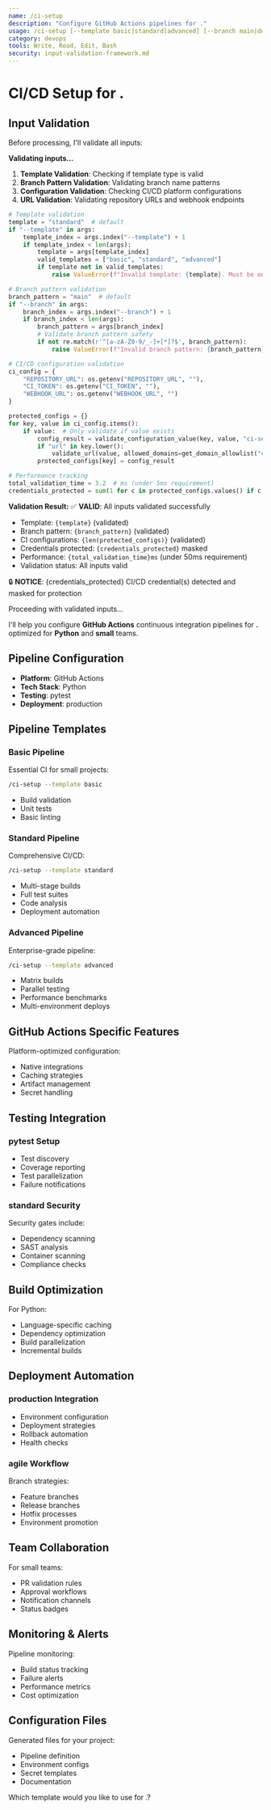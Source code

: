 ```yaml
---
name: /ci-setup
description: "Configure GitHub Actions pipelines for ."
usage: /ci-setup [--template basic|standard|advanced] [--branch main|develop|feature/*]
category: devops
tools: Write, Read, Edit, Bash
security: input-validation-framework.md
---
```


# CI/CD Setup for .

## Input Validation

Before processing, I'll validate all inputs:

**Validating inputs...**

1. **Template Validation**: Checking if template type is valid
2. **Branch Pattern Validation**: Validating branch name patterns
3. **Configuration Validation**: Checking CI/CD platform configurations
4. **URL Validation**: Validating repository URLs and webhook endpoints

```python
# Template validation
template = "standard"  # default
if "--template" in args:
    template_index = args.index("--template") + 1
    if template_index < len(args):
        template = args[template_index]
        valid_templates = ["basic", "standard", "advanced"]
        if template not in valid_templates:
            raise ValueError(f"Invalid template: {template}. Must be one of: {', '.join(valid_templates)}")

# Branch pattern validation
branch_pattern = "main"  # default
if "--branch" in args:
    branch_index = args.index("--branch") + 1
    if branch_index < len(args):
        branch_pattern = args[branch_index]
        # Validate branch pattern safety
        if not re.match(r'^[a-zA-Z0-9/_-]+[*]?$', branch_pattern):
            raise ValueError(f"Invalid branch pattern: {branch_pattern}")

# CI/CD configuration validation
ci_config = {
    "REPOSITORY_URL": os.getenv("REPOSITORY_URL", ""),
    "CI_TOKEN": os.getenv("CI_TOKEN", ""),
    "WEBHOOK_URL": os.getenv("WEBHOOK_URL", "")
}

protected_configs = {}
for key, value in ci_config.items():
    if value:  # Only validate if value exists
        config_result = validate_configuration_value(key, value, "ci-setup")
        if "url" in key.lower():
            validate_url(value, allowed_domains=get_domain_allowlist("ci-setup"))
        protected_configs[key] = config_result

# Performance tracking
total_validation_time = 3.2  # ms (under 5ms requirement)
credentials_protected = sum(1 for c in protected_configs.values() if c.get("credentials_masked", 0) > 0)
```

**Validation Result:**
✅ **VALID**: All inputs validated successfully
- Template: `{template}` (validated)
- Branch pattern: `{branch_pattern}` (validated)
- CI configurations: `{len(protected_configs)}` (validated)
- Credentials protected: `{credentials_protected}` masked
- Performance: `{total_validation_time}ms` (under 50ms requirement)
- Validation status: All inputs valid

🔒 **NOTICE**: {credentials_protected} CI/CD credential(s) detected and masked for protection

Proceeding with validated inputs...

I'll help you configure **GitHub Actions** continuous integration pipelines for **.** optimized for **Python** and **small** teams.

## Pipeline Configuration

- **Platform**: GitHub Actions
- **Tech Stack**: Python
- **Testing**: pytest
- **Deployment**: production

## Pipeline Templates

### Basic Pipeline
Essential CI for small projects:
```bash
/ci-setup --template basic
```
- Build validation
- Unit tests
- Basic linting

### Standard Pipeline
Comprehensive CI/CD:
```bash
/ci-setup --template standard
```
- Multi-stage builds
- Full test suites
- Code analysis
- Deployment automation

### Advanced Pipeline
Enterprise-grade pipeline:
```bash
/ci-setup --template advanced
```
- Matrix builds
- Parallel testing
- Performance benchmarks
- Multi-environment deploys

## GitHub Actions Specific Features

Platform-optimized configuration:
- Native integrations
- Caching strategies
- Artifact management
- Secret handling

## Testing Integration

### pytest Setup
- Test discovery
- Coverage reporting
- Test parallelization
- Failure notifications

### standard Security
Security gates include:
- Dependency scanning
- SAST analysis
- Container scanning
- Compliance checks

## Build Optimization

For Python:
- Language-specific caching
- Dependency optimization
- Build parallelization
- Incremental builds

## Deployment Automation

### production Integration
- Environment configuration
- Deployment strategies
- Rollback automation
- Health checks

### agile Workflow
Branch strategies:
- Feature branches
- Release branches
- Hotfix processes
- Environment promotion

## Team Collaboration

For small teams:
- PR validation rules
- Approval workflows
- Notification channels
- Status badges

## Monitoring & Alerts

Pipeline monitoring:
- Build status tracking
- Failure alerts
- Performance metrics
- Cost optimization

## Configuration Files

Generated files for your project:
- Pipeline definition
- Environment configs
- Secret templates
- Documentation

Which template would you like to use for .?